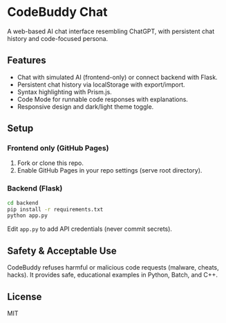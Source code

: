 # CodeBuddy Chat

A web-based AI chat interface resembling ChatGPT, with persistent chat history and code-focused persona.

## Features
- Chat with simulated AI (frontend-only) or connect backend with Flask.
- Persistent chat history via localStorage with export/import.
- Syntax highlighting with Prism.js.
- Code Mode for runnable code responses with explanations.
- Responsive design and dark/light theme toggle.

## Setup

### Frontend only (GitHub Pages)
1. Fork or clone this repo.
2. Enable GitHub Pages in your repo settings (serve root directory).

### Backend (Flask)
```bash
cd backend
pip install -r requirements.txt
python app.py
```
Edit `app.py` to add API credentials (never commit secrets).

## Safety & Acceptable Use
CodeBuddy refuses harmful or malicious code requests (malware, cheats, hacks). It provides safe, educational examples in Python, Batch, and C++.

## License
MIT